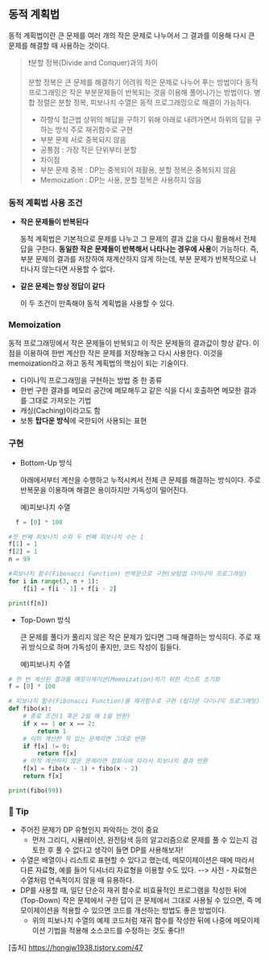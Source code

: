 ## 동적 계획법
동적 계획법이란 큰 문제를 여러 개의 작은 문제로 나누어서 그 결과를 이용해 다시 큰 문제를 해결할 때 사용하는 것이다. 
> ❗분할 정복(Divide and Conquer)과의 차이
>
>분할 정복은 큰 문제를 해결하기 어려워 작은 문제로 나누어 푸는 방법이다 동적프로그래밍은 작은 부분문제들이 반복되는 것을 이용해 풀어나가는 방법이다. 병합 정렬은 분할 정복, 피보나치 수열은 동적 프로그래밍으로 해결이 가능하다.
> - 하향식 접근법
  상위의 해답을 구하기 위해 아래로 내려가면서 하위의 답을 구하는 방식
  주로 재귀함수로 구현
>  - 부분 문제 서로 중복되지 않음
>- 공통점 : 가장 작은 단위부터 분할
>- 차이점
>  - 부분 문제 중복 : DP는 중복되어 재활용, 분할 정복은 중복되지 않음
>  - Memoization : DP는 사용, 분할 정복은 사용하지 않음

### 동적 계획법 사용 조건
-  **작은 문제들이 반복된다**

      동적 계획법은 기본적으로 문제를 나누고 그 문제의 결과 값을 다시 활용해서 전체 답을 구한다. **동일한 작은 문제들이 반복해서 나타나는 경우에 사용**이 가능하다. 즉, 부분 문제의 결과를 저장하여 재계산하지 않게 하는데, 부분 문제가 반복적으로 나타나지 않는다면 사용할 수 없다.
  
- **같은 문제는 항상 정답이 같다**

    이 두 조건이 만족해야 동적 계획법을 사용할 수 있다.

### Memoization
동적 프로그래밍에서 작은 문제들이 반복되고 이 작은 문제들의 결과값이 항상 같다. 이 점을 이용하여 한번 계산한 작은 문제를 저장해놓고 다시 사용한다. 이것을 memoization라고 하고 동적 계획법의 핵심이 되는 기술이다.
- 다이나믹 프로그래밍을 구현하는 방법 중 한 종류
- 한번 구한 결과를 메모리 공간에 메모해두고 같은 식을 다시 호출하면 메모한 결과를 그대로 가져오는 기법
- 캐싱(Caching)이라고도 함
- 보통 **탑다운 방식**에 국한되어 사용되는 표현

### 구현
- Bottom-Up 방식

  아래에서부터 계산을 수행하고 누적시켜서 전체 큰 문제를 해결하는 방식이다. 주로 반복문을 이용하며 해결은 용이하지만 가독성이 떨어진다.
  
  예)피보나치 수열
```python
  f = [0] * 100

#첫 번째 피보나치 수와 두 번째 피보나치 수는 1
f[1] = 1
f[2] = 1
n = 99

#피보나치 함수(Fibonacci Function) 반복문으로 구현(보텀업 다이나믹 프로그래밍)
for i in range(3, n + 1):
    f[i] = f[i - 1] + f[i - 2]

print(f[n])
```
- Top-Down 방식

  큰 문제를 풀다가 풀리지 않은 작은 문제가 있다면 그때 해결하는 방식히다. 주로 재귀 방식으로 하며 가독성이 좋지만, 코드 작성이 힘들다.
  
  예)피보나치 수열
```python
# 한 번 계산된 결과를 메모이제이션(Memoization)하기 위한 리스트 초기화
f = [0] * 100

# 피보나치 함수(Fibonacci Function)를 재귀함수로 구현 (탑다운 다이나믹 프로그래밍)
def fibo(x):
    # 종료 조건(1 혹은 2일 때 1을 반환)
    if x == 1 or x == 2:
        return 1
    # 이미 계산한 적 있는 문제라면 그대로 반환
    if f[x] != 0:
        return f[x]
    # 아직 계산하지 않은 문제라면 점화식에 따라서 피보나치 결과 반환
    f[x] = fibo(x - 1) + fibo(x - 2)
    return f[x]

print(fibo(99))
```

### 💛 Tip

> 
- 주어진 문제가 DP 유형인지 파악하는 것이 중요
  - 먼저 그리디, 시뮬레이션, 완전탐색 등의 알고리즘으로 문제를 풀 수 있는지 검토한 후 풀 수 없다고 생각이 들면 DP를 사용해보자!
- 수열은 배열이나 리스트로 표현할 수 있다고 했는데, 메모이제이션은 때에 따라서 다른 자료형, 예를 들어 딕셔너리 자료형을 이용할 수도 있다. --> 사전 - 자료형은 수열처럼 연속적이지 않을 때 유용하다.
- DP를 사용할 때, 일단 단순히 재귀 함수로 비효율적인 프로그램을 작성한 뒤에 (Top-Down) 작은 문제에서 구한 답이 큰 문제에서 그대로 사용될 수 있으면, 즉 메모이제이션을 적용할 수 있으면 코드를 개선하는 방법도 좋은 방법이다.
  - 위의 피보나치 수열의 예제 코드처럼 재귀 함수를 작성한 뒤에 나중에 메모이제이션 기법을 적용해 소스코드를 수정하는 것도 좋다!!

[출처]
https://hongjw1938.tistory.com/47